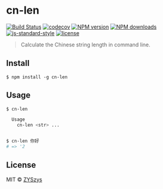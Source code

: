 # cn-len

[![Build Status](https://travis-ci.org/ZYSzys/cn-len.svg?branch=master)](https://travis-ci.org/ZYSzys/cn-len)
[![codecov](https://codecov.io/gh/ZYSzys/cn-len/badge.svg?branch=master)](https://codecov.io/gh/ZYSzys/cn-len?branch=master)
[![NPM version](https://img.shields.io/npm/v/cn-len.svg?style=flat)](https://npmjs.com/package/cn-len)
[![NPM downloads](https://img.shields.io/npm/dm/cn-len.svg?style=flat)](https://npmjs.com/package/cn-len)
[![js-standard-style](https://img.shields.io/badge/code%20style-standard-brightgreen.svg)](http://standardjs.com)
[![license](https://img.shields.io/github/license/ZYSzys/cn-len.svg)](https://github.com/ZYSzys/cn-len/blob/master/LICENSE)

> Calculate the Chinese string length in command line.


## Install

```
$ npm install -g cn-len
```


## Usage

```sh
$ cn-len

  Usage
    cn-len <str> ...


$ cn-len 你好
# => '2
```


## License

MIT © [ZYSzys](http://zyszys.top)
